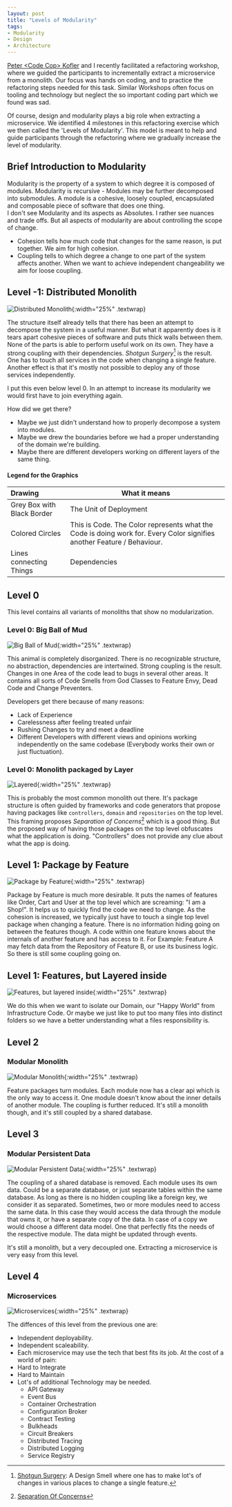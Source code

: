 ```yaml
---
layout: post
title: "Levels of Modularity"
tags: 
- Modularity
- Design
- Architecture
---
```


[Peter \<Code Cop\> Kofler](https://https://code-cop.org/) and I recently facilitated a refactoring workshop, where we guided the participants to incrementally extract a microservice from a monolith.
Our focus was hands on coding, and to practice the refactoring steps needed for this task. 
Similar Workshops often focus on tooling and technology but neglect the so important coding part which we found was sad. 

Of course, design and modularity plays a big role when extracting a microservice.
We identified 4 milestones in this refactoring exercise which we then called the 'Levels of Modularity'.
This model is meant to help and guide participants through the refactoring where we gradually increase the level of modularity.

## Brief Introduction to Modularity
Modularity is the property of a system to which degree it is composed of modules. 
Modularity is recursive - Modules may be further decomposed into submodules.
A module is a cohesive, loosely coupled, encapsulated and composable piece of software that does one thing.  
I don't see Modularity and its aspects as Absolutes. 
I rather see nuances and trade offs.
But all aspects of modularity are about controlling the scope of change.

- Cohesion tells how much code that changes for the same reason, is put together. We aim for high cohesion. 
- Coupling tells to which degree a change to one part of the system affects another. 
When we want to achieve independent changeability we aim for loose coupling.

## Level -1: Distributed Monolith

![Distributed Monolith](/assets/modularity/modularity_level99_distributed_monolith.svg){:width="25%" .textwrap}

The structure itself already tells that there has been an attempt to decompose the system in a useful manner.
But what it apparently does is it tears apart cohesive pieces of software and puts thick walls between them. 
None of the parts is able to perform useful work on its own. They have a strong coupling with their dependencies. 
*Shotgun Surgery*[^ShotgunSurgery] is the result. 
One has to touch all services in the code when changing a single feature.
Another effect is that it's mostly not possible to deploy any of those services independently.

I put this even below level 0. In an attempt to increase its modularity we would first have to join everything again.

How did we get there?
- Maybe we just didn't understand how to properly decompose a system into modules.
- Maybe we drew the boundaries before we had a proper understanding of the domain we're building.
- Maybe there are different developers working on different layers of the same thing.

[^ShotgunSurgery]: [Shotgun Surgery](https://refactoring.guru/smells/shotgun-surgery): A Design Smell where one has to make lot's of changes in various places to change a single feature.

#### Legend for the Graphics

| Drawing                       | What it means                                                |
| :---------------------------- | ------------------------------------------------------------ |
| Grey Box with Black Border    | The Unit of Deployment                                       |
| Colored Circles               | This is Code. The Color represents what the Code is doing work for. Every Color signifies another Feature / Behaviour. |
| Lines connecting Things       | Dependencies                                                 |


## Level 0

This level contains all variants of monoliths that show no modularization.

### Level 0: Big Ball of Mud

![Big Ball of Mud](/assets/modularity/modularity_level0.svg){:width="25%" .textwrap}

This animal is completely disorganized. There is no recognizable structure, no abstraction, dependencies are intertwined. 
Strong coupling is the result. Changes in one Area of the code lead to bugs in several other areas. 
It contains all sorts of Code Smells from God Classes to Feature Envy, Dead Code and Change Preventers.

Developers get there because of many reasons:
- Lack of Experience
- Carelessness after feeling treated unfair
- Rushing Changes to try and meet a deadline 
- Different Developers with different views and opinions working independently on the same codebase (Everybody works their own or just fluctuation).

### Level 0: Monolith packaged by Layer

![Layered](/assets/modularity/modularity_level0_layered.svg){:width="25%" .textwrap}

This is probably the most common monolith out there. 
It's package structure is often guided by frameworks and code generators that propose having packages like `controllers`, `domain` and `repositories` on the top level. 
This framing proposes *Separation of Concerns*[^SeparationOfConcerns] which is a good thing. 
But the proposed way of having those packages on the top level obfuscates what the application is doing. "Controllers" does not provide any clue about what the app is doing.

[^SeparationOfConcerns]: [Separation Of Concerns](https://wiki.c2.com/?SeparationOfConcerns)

## Level 1: Package by Feature

![Package by Feature](/assets/modularity/modularity_level1.svg){:width="25%" .textwrap}

Package by Feature is much more desirable. 
It puts the names of features like Order, Cart and User at the top level which are screaming: "I am a Shop!". 
It helps us to quickly find the code we need to change. 
As the cohesion is increased, we typically just have to touch a single top level package when changing a feature. 
There is no information hiding going on between the features though. 
A code within one feature knows about the internals of another feature and has access to it. 
For Example: Feature A may fetch data from the Repository of Feature B, or use its business logic. 
So there is still some coupling going on.

## Level 1: Features, but Layered inside

![Features, but layered inside](/assets/modularity/modularity_level1_layered.svg){:width="25%" .textwrap}

We do this when we want to isolate our Domain, our "Happy World" from Infrastructure Code.
Or maybe we just like to put too many files into distinct folders so we have a better understanding what a files responsibility is.

## Level 2

### Modular Monolith

![Modular Monolith](/assets/modularity/modularity_level2.svg){:width="25%" .textwrap}

Feature packages turn modules. 
Each module now has a clear api which is the only way to access it. 
One module doesn't know about the inner details of another module. 
The coupling is further reduced. 
It's still a monolith though, and it's still coupled by a shared database.

## Level 3

### Modular Persistent Data

![Modular Persistent Data](/assets/modularity/modularity_level3.svg){:width="25%" .textwrap}

The coupling of a shared database is removed. 
Each module uses its own data. 
Could be a separate database, or just separate tables within the same database. 
As long as there is no hidden coupling like a foreign key, we consider it as separated.
Sometimes, two or more modules need to access the same data.
In this case they would access the data through the module that owns it, or have a separate copy of the data.
In case of a copy we would choose a different data model.
One that perfectly fits the needs of the respective module. 
The data might be updated through events.

It's still a monolith, but a very decoupled one. 
Extracting a microservice is very easy from this level.

## Level 4

### Microservices

![Microservices](/assets/modularity/modularity_level4_microservice.svg){:width="25%" .textwrap}

The diffences of this level from the previous one are:
- Independent deployability.
- Independent scaleability.
- Each microservice may use the tech that best fits its job.
At the cost of a world of pain:
- Hard to Integrate
- Hard to Maintain 
- Lot's of additional Technology may be needed.
    - API Gateway
    - Event Bus
    - Container Orchestration
    - Configuration Broker
    - Contract Testing
    - Bulkheads
    - Circuit Breakers
    - Distributed Tracing
    - Distributed Logging
    - Service Registry



